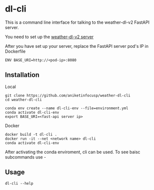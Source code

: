 # dl-cli
This is a command line interface for talking to the weather-dl-v2 FastAPI server.

You need to set up the [weather-dl-v2 server](https://github.com/google/weather-tools/tree/dl-v2/weather_dl_v2/fastapi-server)

After you have set up your server, replace the FastAPI server pod's IP in Dockerfile
```
ENV BASE_URI=http://<pod-ip>:8080
```

## Installation 
Local
```
git clone https://github.com/aniketinfocusp/weather-dl-cli
cd weather-dl-cli

conda env create --name dl-cli-env --file=environment.yml
conda activate dl-cli-env
export BASE_URI=<fast-api server ip>
```
Docker
```
docker build -t dl-cli .
docker run -it --net <network name> dl-cli
conda activate dl-cli-env
```
After activating the conda enviroment, cli can be used. To see baisc subcommands use -
## Usage
```
dl-cli --help
```